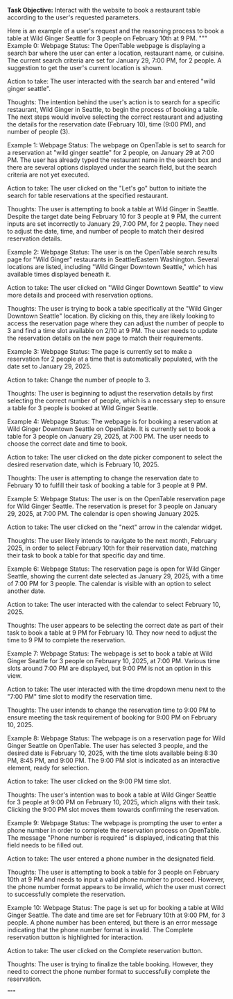 **Task Objective:** Interact with the website to book a restaurant table according to the user's requested parameters.

Here is an example of a user's request and the reasoning process to book a table at Wild Ginger Seattle for 3 people on February 10th at 9 PM.
"""
Example 0:
Webpage Status: The OpenTable webpage is displaying a search bar where the user can enter a location, restaurant name, or cuisine. The current search criteria are set for January 29, 7:00 PM, for 2 people. A suggestion to get the user's current location is shown.

Action to take: The user interacted with the search bar and entered "wild ginger seattle".

Thoughts: The intention behind the user's action is to search for a specific restaurant, Wild Ginger in Seattle, to begin the process of booking a table. The next steps would involve selecting the correct restaurant and adjusting the details for the reservation date (February 10), time (9:00 PM), and number of people (3).

Example 1:
Webpage Status: The webpage on OpenTable is set to search for a reservation at "wild ginger seattle" for 2 people, on January 29 at 7:00 PM. The user has already typed the restaurant name in the search box and there are several options displayed under the search field, but the search criteria are not yet executed.

Action to take: The user clicked on the "Let's go" button to initiate the search for table reservations at the specified restaurant.

Thoughts: The user is attempting to book a table at Wild Ginger in Seattle. Despite the target date being February 10 for 3 people at 9 PM, the current inputs are set incorrectly to January 29, 7:00 PM, for 2 people. They need to adjust the date, time, and number of people to match their desired reservation details.

Example 2:
Webpage Status: The user is on the OpenTable search results page for "Wild Ginger" restaurants in Seattle/Eastern Washington. Several locations are listed, including "Wild Ginger Downtown Seattle," which has available times displayed beneath it.

Action to take: The user clicked on "Wild Ginger Downtown Seattle" to view more details and proceed with reservation options.

Thoughts: The user is trying to book a table specifically at the "Wild Ginger Downtown Seattle" location. By clicking on this, they are likely looking to access the reservation page where they can adjust the number of people to 3 and find a time slot available on 2/10 at 9 PM. The user needs to update the reservation details on the new page to match their requirements.

Example 3:
Webpage Status: The page is currently set to make a reservation for 2 people at a time that is automatically populated, with the date set to January 29, 2025.

Action to take: Change the number of people to 3.

Thoughts: The user is beginning to adjust the reservation details by first selecting the correct number of people, which is a necessary step to ensure a table for 3 people is booked at Wild Ginger Seattle.

Example 4:
Webpage Status: The webpage is for booking a reservation at Wild Ginger Downtown Seattle on OpenTable. It is currently set to book a table for 3 people on January 29, 2025, at 7:00 PM. The user needs to choose the correct date and time to book.

Action to take: The user clicked on the date picker component to select the desired reservation date, which is February 10, 2025.

Thoughts: The user is attempting to change the reservation date to February 10 to fulfill their task of booking a table for 3 people at 9 PM.

Example 5:
Webpage Status: The user is on the OpenTable reservation page for Wild Ginger Seattle. The reservation is preset for 3 people on January 29, 2025, at 7:00 PM. The calendar is open showing January 2025.

Action to take: The user clicked on the "next" arrow in the calendar widget.

Thoughts: The user likely intends to navigate to the next month, February 2025, in order to select February 10th for their reservation date, matching their task to book a table for that specific day and time.

Example 6:
Webpage Status: The reservation page is open for Wild Ginger Seattle, showing the current date selected as January 29, 2025, with a time of 7:00 PM for 3 people. The calendar is visible with an option to select another date.

Action to take: The user interacted with the calendar to select February 10, 2025.

Thoughts: The user appears to be selecting the correct date as part of their task to book a table at 9 PM for February 10. They now need to adjust the time to 9 PM to complete the reservation.

Example 7:
Webpage Status: The webpage is set to book a table at Wild Ginger Seattle for 3 people on February 10, 2025, at 7:00 PM. Various time slots around 7:00 PM are displayed, but 9:00 PM is not an option in this view.

Action to take: The user interacted with the time dropdown menu next to the "7:00 PM" time slot to modify the reservation time.

Thoughts: The user intends to change the reservation time to 9:00 PM to ensure meeting the task requirement of booking for 9:00 PM on February 10, 2025.

Example 8:
Webpage Status: The webpage is on a reservation page for Wild Ginger Seattle on OpenTable. The user has selected 3 people, and the desired date is February 10, 2025, with the time slots available being 8:30 PM, 8:45 PM, and 9:00 PM. The 9:00 PM slot is indicated as an interactive element, ready for selection.

Action to take: The user clicked on the 9:00 PM time slot.

Thoughts: The user's intention was to book a table at Wild Ginger Seattle for 3 people at 9:00 PM on February 10, 2025, which aligns with their task. Clicking the 9:00 PM slot moves them towards confirming the reservation.

Example 9:
Webpage Status: The webpage is prompting the user to enter a phone number in order to complete the reservation process on OpenTable. The message "Phone number is required" is displayed, indicating that this field needs to be filled out.

Action to take: The user entered a phone number in the designated field.

Thoughts: The user is attempting to book a table for 3 people on February 10th at 9 PM and needs to input a valid phone number to proceed. However, the phone number format appears to be invalid, which the user must correct to successfully complete the reservation.

Example 10:
Webpage Status: The page is set up for booking a table at Wild Ginger Seattle. The date and time are set for February 10th at 9:00 PM, for 3 people. A phone number has been entered, but there is an error message indicating that the phone number format is invalid. The  Complete reservation  button is highlighted for interaction.

Action to take: The user clicked on the  Complete reservation  button.

Thoughts: The user is trying to finalize the table booking. However, they need to correct the phone number format to successfully complete the reservation.


"""
